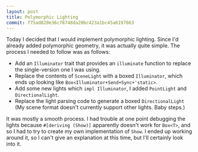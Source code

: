 ```yaml
---
layout: post
title: Polymorphic Lighting
commit: f75ad820e36cf8748da20bc423a1bc45a6197663
---
```




Today I decided that I would implement polymorphic lighting. Since I'd already added polymorphic geometry, it was actually quite simple. The process I needed to follow was as follows:

* Add an `Illuminator` trait that provides an `illuminate` function to replace the single-version one I was using.
* Replace the contents of `SceneLight` with a boxed `Illuminator`, which ends up looking like `Box<Illuminator+Send+Sync+'static>`.
* Add some new lights which `impl Illuminator`, I added `PointLight` and `DirectionalLight`.
* Replace the light parsing code to generate a boxed `DirectionalLight` (My scene format doesn't currently support other lights. Baby steps.)

It was mostly a smooth process. I had trouble at one point debugging the lights because `#[deriving (Show)]` apparently doesn't work for `Box<T>`, and so I had to try to create my own implementation of `Show`. I ended up working around it, so I can't give an explanation at this time, but I'll certainly look into it.
